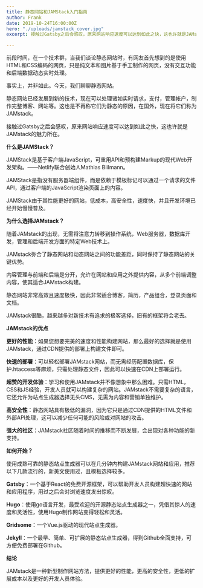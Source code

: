 ```yaml
---
title: 静态网站和JAMStack入门指南
author: Frank
date: 2019-10-24T16:00:00Z
hero: "./uploads/jamstack_cover.jpg"
excerpt: 接触过Gatsby之后会感叹，原来网站响应速度可以达到如此之快，这也许就是JAMstack的魅力所在。

---
```

前段时间，在一个技术群，当我们谈论静态网站时，有网友首先想到的是使用HTML和CSS编码的网页，只是纯文本和图片基于手工制作的网页，没有交互功能和后端数据动态实时处理。

事实上，并非如此。今天，我们聊聊静态网站。

静态网站已经发展到新的技术，现在可以处理诸如实时请求，支付，管理帐户，制作完整博客、网站等。这也是不再称它们为静态的原因，在国外，现在将它们称为JAMstack。

接触过Gatsby之后会感叹，原来网站响应速度可以达到如此之快，这也许就是JAMstack的魅力所在。

**什么是JAMStack？**

JAMStack是基于客户端JavaScript，可重用API和预构建Markup的现代Web开发架构。——Netlify联合创始人Mathias Biilmann。

JAMStack是指没有服务器端组件，而是依赖于模板标记可以通过一个请求的文件API，通过客户端的JavaScript渲染页面上的内容。

JAMStack由于其性能更好的网站，低成本，高安全性，速度快，并且开发环境已经开始慢慢普及。

**为什么选择JAMstack？**

随着JAMstack的出现，无需将注意力转移到操作系统，Web服务器，数据库开发，管理和后端开发方面的特定Web技术上。

JAMstack弥合了静态网站和动态网站之间的功能差距，同时保持了静态网站的关键优势。

内容管理与前端和后端是分开，允许在网站和应用之外提供内容，从多个前端调整内容，使其适合JAMstack构建。

静态网站非常高效且速度极快，因此非常适合博客，简历，产品组合，登录页面和文档。

JAMstack很酷，越来越多对新技术有追求的极客选择，旧有的框架将会老去。

**JAMstack的优点**

**更好的性能**：如果您想要完美的速度和性能构建网站，那么最好的选择就是使用JAMstack，通过CDN提供的部署上构建文件即可。

**快速的部署**：可以轻松部署JAMstack网站，而无需经历配置数据库，保护.htaccess等麻烦，只需处理静态文件，因此可以快速在CDN上部署运行。

**超赞的开发体验**：学习和使用JAMstack并不像想象中那么困难。只需HTML，CSS和JS经验，开发人员就可以构建复杂的网站。JAMstack不需要复杂的语言，它还允许为站点生成器选择无头CMS，无需为内容和营销单独维护。

**高安全性**：静态网站具有极低的漏洞，因为它只是通过CDN提供的HTML文件和外部API处理，这可以减少任何可能的风险或对网站的攻击。

**强大的社区**：JAMstack社区随着时间的推移而不断发展，会出现对各种功能的新支持。

**如何开始？**

使用成熟可靠的静态站点生成器可以在几分钟内构建JAMstack网站和应用，推荐以下几款流行的，新美文使用过，且模板选择较多。

**Gatsby**：一个基于React的免费开源框架，可以帮助开发人员构建超快速的网站和应用程序，用过之后会对浏览速度发出惊叹。

**Hugo**：使用go语言开发，最受欢迎的开源静态站点生成器之一，凭借其惊人的速度和灵活性，使用Hugo制作网站变得轻松和灵活。

**Gridsome**：一个Vue.js驱动的现代站点生成器。

**Jekyll**：一个最早、简单、可扩展的静态站点生成器，得到Github全面支持，可方便免费部署在Github。

**结论**

JAMstack是一种新型制作网站方法，提供更好的性能，更高的安全性，更低的扩展成本以及更好的开发人员体验。